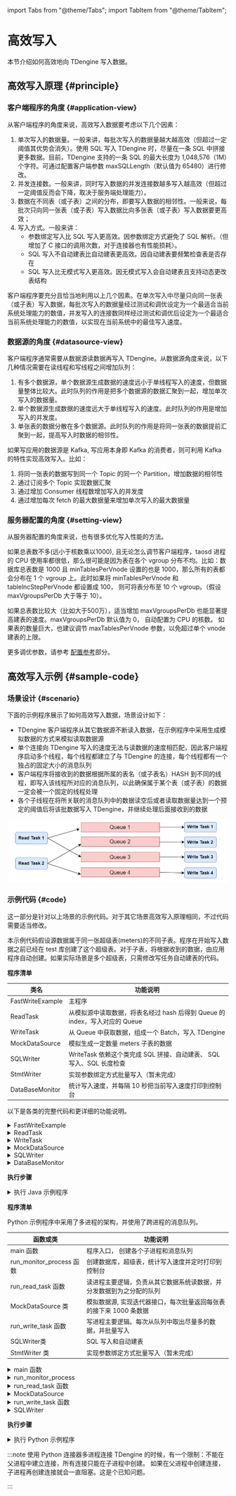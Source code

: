 import Tabs from "@theme/Tabs";
import TabItem from "@theme/TabItem";

# 高效写入

本节介绍如何高效地向 TDengine 写入数据。

## 高效写入原理 {#principle}

### 客户端程序的角度 {#application-view}

从客户端程序的角度来说，高效写入数据要考虑以下几个因素：

1. 单次写入的数据量。一般来讲，每批次写入的数据量越大越高效（但超过一定阈值其优势会消失）。使用 SQL 写入 TDengine 时，尽量在一条 SQL 中拼接更多数据。目前，TDengine 支持的一条 SQL 的最大长度为 1,048,576（1M）个字符。可通过配置客户端参数 maxSQLLength（默认值为 65480）进行修改。
2. 并发连接数。一般来讲，同时写入数据的并发连接数越多写入越高效（但超过一定阈值反而会下降，取决于服务端处理能力）。
3. 数据在不同表（或子表）之间的分布，即要写入数据的相邻性。一般来说，每批次只向同一张表（或子表）写入数据比向多张表（或子表）写入数据要更高效；
4. 写入方式。一般来讲：
   - 参数绑定写入比 SQL 写入更高效。因参数绑定方式避免了 SQL 解析。（但增加了 C 接口的调用次数，对于连接器也有性能损耗）。
   - SQL 写入不自动建表比自动建表更高效。因自动建表要频繁检查表是否存在
   - SQL 写入比无模式写入更高效。因无模式写入会自动建表且支持动态更改表结构

客户端程序要充分且恰当地利用以上几个因素。在单次写入中尽量只向同一张表（或子表）写入数据，每批次写入的数据量经过测试和调优设定为一个最适合当前系统处理能力的数值，并发写入的连接数同样经过测试和调优后设定为一个最适合当前系统处理能力的数值，以实现在当前系统中的最佳写入速度。

### 数据源的角度 {#datasource-view}

客户端程序通常需要从数据源读数据再写入 TDengine。从数据源角度来说，以下几种情况需要在读线程和写线程之间增加队列：

1. 有多个数据源，单个数据源生成数据的速度远小于单线程写入的速度，但数据量整体比较大。此时队列的作用是把多个数据源的数据汇聚到一起，增加单次写入的数据量。
2. 单个数据源生成数据的速度远大于单线程写入的速度。此时队列的作用是增加写入的并发度。
3. 单张表的数据分散在多个数据源。此时队列的作用是将同一张表的数据提前汇聚到一起，提高写入时数据的相邻性。

如果写应用的数据源是 Kafka, 写应用本身即 Kafka 的消费者，则可利用 Kafka 的特性实现高效写入。比如：

1. 将同一张表的数据写到同一个 Topic 的同一个 Partition，增加数据的相邻性
2. 通过订阅多个 Topic 实现数据汇聚
3. 通过增加 Consumer 线程数增加写入的并发度
4. 通过增加每次 fetch 的最大数据量来增加单次写入的最大数据量

### 服务器配置的角度 {#setting-view}

从服务器配置的角度来说，也有很多优化写入性能的方法。

如果总表数不多(远小于核数乘以1000), 且无论怎么调节客户端程序，taosd 进程的 CPU 使用率都很低，那么很可能是因为表在各个 vgroup 分布不均。比如：数据库总表数是 1000 且 minTablesPerVnode 设置的也是 1000，那么所有的表都会分布在 1 个 vgroup 上。此时如果将 minTablesPerVnode 和 tablelncStepPerVnode 都设置成 100， 则可将表分布至 10 个 vgroup。（假设 maxVgroupsPerDb 大于等于 10）。

如果总表数比较大（比如大于500万），适当增加 maxVgroupsPerDb 也能显著提高建表的速度。maxVgroupsPerDb 默认值为 0， 自动配置为 CPU 的核数。 如果表的数量巨大，也建议调节 maxTablesPerVnode 参数，以免超过单个 vnode 建表的上限。

更多调优参数，请参考 [配置参考](../../../reference/config)部分。

## 高效写入示例 {#sample-code}

### 场景设计 {#scenario}

下面的示例程序展示了如何高效写入数据，场景设计如下：

- TDengine 客户端程序从其它数据源不断读入数据，在示例程序中采用生成模拟数据的方式来模拟读取数据源
- 单个连接向 TDengine 写入的速度无法与读数据的速度相匹配，因此客户端程序启动多个线程，每个线程都建立了与 TDengine 的连接，每个线程都有一个独占的固定大小的消息队列
- 客户端程序将接收到的数据根据所属的表名（或子表名）HASH 到不同的线程，即写入该线程所对应的消息队列，以此确保属于某个表（或子表）的数据一定会被一个固定的线程处理
- 各个子线程在将所关联的消息队列中的数据读空后或者读取数据量达到一个预定的阈值后将该批数据写入 TDengine，并继续处理后面接收到的数据

![TDengine 高效写入示例场景的线程模型](highvolume.webp)

### 示例代码 {#code}

这一部分是针对以上场景的示例代码。对于其它场景高效写入原理相同，不过代码需要适当修改。

本示例代码假设源数据属于同一张超级表(meters)的不同子表。程序在开始写入数据之前已经在 test 库创建了这个超级表。对于子表，将根据收到的数据，由应用程序自动创建。如果实际场景是多个超级表，只需修改写任务自动建表的代码。

<Tabs defaultValue="java" groupId="lang">
<TabItem label="Java" value="java">

**程序清单**

| 类名             | 功能说明                                                                    |
| ---------------- | --------------------------------------------------------------------------- |
| FastWriteExample | 主程序                                                                      |
| ReadTask         | 从模拟源中读取数据，将表名经过 hash 后得到 Queue 的 index，写入对应的 Queue |
| WriteTask        | 从 Queue 中获取数据，组成一个 Batch，写入 TDengine                          |
| MockDataSource   | 模拟生成一定数量 meters 子表的数据                                          |
| SQLWriter        | WriteTask 依赖这个类完成 SQL 拼接、自动建表、 SQL 写入、SQL 长度检查        |
| StmtWriter       | 实现参数绑定方式批量写入（暂未完成）                                        |
| DataBaseMonitor  | 统计写入速度，并每隔 10 秒把当前写入速度打印到控制台                        |


以下是各类的完整代码和更详细的功能说明。

<details>
<summary>FastWriteExample</summary>
主程序负责：

1. 创建消息队列
2. 启动写线程
3. 启动读线程
4. 每隔 10 秒统计一次写入速度

主程序默认暴露了 4 个参数，每次启动程序都可调节，用于测试和调优：

1. 读线程个数。默认为 1。
2. 写线程个数。默认为 3。
3. 模拟生成的总表数。默认为 1000。将会平分给各个读线程。如果总表数较大，建表需要花费较长，开始统计的写入速度可能较慢。
4. 每批最多写入记录数量。默认为 3000。

队列容量(taskQueueCapacity)也是与性能有关的参数，可通过修改程序调节。一般来讲，队列容量越大，入队被阻塞的概率越小，队列的吞吐量越大，但是内存占用也会越大。 示例程序默认值已经设置地足够大。

```java
{{#include docs/examples/java/src/main/java/com/taos/example/highvolume/FastWriteExample.java}}
```

</details>

<details>
<summary>ReadTask</summary>

读任务负责从数据源读数据。每个读任务都关联了一个模拟数据源。每个模拟数据源可生成一点数量表的数据。不同的模拟数据源生成不同表的数据。

读任务采用阻塞的方式写消息队列。也就是说，一旦队列满了，写操作就会阻塞。

```java
{{#include docs/examples/java/src/main/java/com/taos/example/highvolume/ReadTask.java}}
```

</details>

<details>
<summary>WriteTask</summary>

```java
{{#include docs/examples/java/src/main/java/com/taos/example/highvolume/WriteTask.java}}
```

</details>

<details>

<summary>MockDataSource</summary>

```java
{{#include docs/examples/java/src/main/java/com/taos/example/highvolume/MockDataSource.java}}
```

</details>

<details>

<summary>SQLWriter</summary>

SQLWriter 类封装了拼 SQL 和写数据的逻辑。注意，所有的表都没有提前创建，而是在 catch 到表不存在异常的时候，再以超级表为模板批量建表，然后重新执行 INSERT 语句。对于其它异常，这里简单地记录当时执行的 SQL 语句到日志中，你也可以记录更多线索到日志，已便排查错误和故障恢复。

```java
{{#include docs/examples/java/src/main/java/com/taos/example/highvolume/SQLWriter.java}}
```

</details>

<details>

<summary>DataBaseMonitor</summary>

```java
{{#include docs/examples/java/src/main/java/com/taos/example/highvolume/DataBaseMonitor.java}}
```

</details>

**执行步骤**

<details>
<summary>执行 Java 示例程序</summary>

执行程序前需配置环境变量 `TDENGINE_JDBC_URL`。如果 TDengine Server 部署在本机，且用户名、密码和端口都是默认值，那么可配置：

```
TDENGINE_JDBC_URL="jdbc:TAOS://localhost:6030?user=root&password=taosdata"
```

**本地集成开发环境执行示例程序**

1. clone TDengine 仓库
   ```
   git clone git@github.com:taosdata/TDengine.git --depth 1
   ```
2. 用集成开发环境打开 `docs/examples/java` 目录。
3. 在开发环境中配置环境变量 `TDENGINE_JDBC_URL`。如果已配置了全局的环境变量 `TDENGINE_JDBC_URL` 可跳过这一步。
4. 运行类 `com.taos.example.highvolume.FastWriteExample`。

**远程服务器上执行示例程序**

若要在服务器上执行示例程序，可按照下面的步骤操作：

1. 打包示例代码。在目录 TDengine/docs/examples/java 下执行：
   ```
   mvn package
   ```
2. 远程服务器上创建 examples 目录：
   ```
   mkdir -p examples/java
   ```
3. 复制依赖到服务器指定目录：
   - 复制依赖包，只用复制一次
     ```
     scp -r .\target\lib <user>@<host>:~/examples/java
     ```
   - 复制本程序的 jar 包，每次更新代码都需要复制
     ```
     scp -r .\target\javaexample-1.0.jar <user>@<host>:~/examples/java
     ```
4. 配置环境变量。
   编辑 `~/.bash_profile` 或 `~/.bashrc` 添加如下内容例如：

   ```
   export TDENGINE_JDBC_URL="jdbc:TAOS://localhost:6030?user=root&password=taosdata"
   ```

   以上使用的是本地部署 TDengine Server 时默认的 JDBC URL。你需要根据自己的实际情况更改。

5. 用 java 命令启动示例程序，命令模板：

   ```
   java -classpath lib/*:javaexample-1.0.jar  com.taos.example.highvolume.FastWriteExample <read_thread_count>  <white_thread_count> <total_table_count> <max_batch_size>
   ```

6. 结束测试程序。测试程序不会自动结束，在获取到当前配置下稳定的写入速度后，按 <kbd>CTRL</kbd> + <kbd>C</kbd> 结束程序。
   下面是一次实际运行的日志输出，机器配置 16核 + 64G + 固态硬盘。

   ```
   root@vm85$ java -classpath lib/*:javaexample-1.0.jar  com.taos.example.highvolume.FastWriteExample 2 12
   18:56:35.896 [main] INFO  c.t.e.highvolume.FastWriteExample - readTaskCount=2, writeTaskCount=12 tableCount=1000 maxBatchSize=3000
   18:56:36.011 [WriteThread-0] INFO  c.taos.example.highvolume.WriteTask - started
   18:56:36.015 [WriteThread-0] INFO  c.taos.example.highvolume.SQLWriter - maxSQLLength=1048576
   18:56:36.021 [WriteThread-1] INFO  c.taos.example.highvolume.WriteTask - started
   18:56:36.022 [WriteThread-1] INFO  c.taos.example.highvolume.SQLWriter - maxSQLLength=1048576
   18:56:36.031 [WriteThread-2] INFO  c.taos.example.highvolume.WriteTask - started
   18:56:36.032 [WriteThread-2] INFO  c.taos.example.highvolume.SQLWriter - maxSQLLength=1048576
   18:56:36.041 [WriteThread-3] INFO  c.taos.example.highvolume.WriteTask - started
   18:56:36.042 [WriteThread-3] INFO  c.taos.example.highvolume.SQLWriter - maxSQLLength=1048576
   18:56:36.093 [WriteThread-4] INFO  c.taos.example.highvolume.WriteTask - started
   18:56:36.094 [WriteThread-4] INFO  c.taos.example.highvolume.SQLWriter - maxSQLLength=1048576
   18:56:36.099 [WriteThread-5] INFO  c.taos.example.highvolume.WriteTask - started
   18:56:36.100 [WriteThread-5] INFO  c.taos.example.highvolume.SQLWriter - maxSQLLength=1048576
   18:56:36.100 [WriteThread-6] INFO  c.taos.example.highvolume.WriteTask - started
   18:56:36.101 [WriteThread-6] INFO  c.taos.example.highvolume.SQLWriter - maxSQLLength=1048576
   18:56:36.103 [WriteThread-7] INFO  c.taos.example.highvolume.WriteTask - started
   18:56:36.104 [WriteThread-7] INFO  c.taos.example.highvolume.SQLWriter - maxSQLLength=1048576
   18:56:36.105 [WriteThread-8] INFO  c.taos.example.highvolume.WriteTask - started
   18:56:36.107 [WriteThread-8] INFO  c.taos.example.highvolume.SQLWriter - maxSQLLength=1048576
   18:56:36.108 [WriteThread-9] INFO  c.taos.example.highvolume.WriteTask - started
   18:56:36.109 [WriteThread-9] INFO  c.taos.example.highvolume.SQLWriter - maxSQLLength=1048576
   18:56:36.156 [WriteThread-10] INFO  c.taos.example.highvolume.WriteTask - started
   18:56:36.157 [WriteThread-11] INFO  c.taos.example.highvolume.WriteTask - started
   18:56:36.158 [WriteThread-10] INFO  c.taos.example.highvolume.SQLWriter - maxSQLLength=1048576
   18:56:36.158 [ReadThread-0] INFO  com.taos.example.highvolume.ReadTask - started
   18:56:36.158 [ReadThread-1] INFO  com.taos.example.highvolume.ReadTask - started
   18:56:36.158 [WriteThread-11] INFO  c.taos.example.highvolume.SQLWriter - maxSQLLength=1048576
   18:56:46.369 [main] INFO  c.t.e.highvolume.FastWriteExample - count=18554448 speed=1855444
   18:56:56.946 [main] INFO  c.t.e.highvolume.FastWriteExample - count=39059660 speed=2050521
   18:57:07.322 [main] INFO  c.t.e.highvolume.FastWriteExample - count=59403604 speed=2034394
   18:57:18.032 [main] INFO  c.t.e.highvolume.FastWriteExample - count=80262938 speed=2085933
   18:57:28.432 [main] INFO  c.t.e.highvolume.FastWriteExample - count=101139906 speed=2087696
   18:57:38.921 [main] INFO  c.t.e.highvolume.FastWriteExample - count=121807202 speed=2066729
   18:57:49.375 [main] INFO  c.t.e.highvolume.FastWriteExample - count=142952417 speed=2114521
   18:58:00.689 [main] INFO  c.t.e.highvolume.FastWriteExample - count=163650306 speed=2069788
   18:58:11.646 [main] INFO  c.t.e.highvolume.FastWriteExample - count=185019808 speed=2136950
   ```

</details>

</TabItem>
<TabItem label="Python" value="python">

**程序清单**

Python 示例程序中采用了多进程的架构，并使用了跨进程的消息队列。

| 函数或类                 | 功能说明                                                             |
| ------------------------ | -------------------------------------------------------------------- |
| main 函数                | 程序入口， 创建各个子进程和消息队列                                  |
| run_monitor_process 函数 | 创建数据库，超级表，统计写入速度并定时打印到控制台                   |
| run_read_task 函数       | 读进程主要逻辑，负责从其它数据系统读数据，并分发数据到为之分配的队列 |
| MockDataSource 类        | 模拟数据源, 实现迭代器接口，每次批量返回每张表的接下来 1000 条数据   |
| run_write_task 函数      | 写进程主要逻辑。每次从队列中取出尽量多的数据，并批量写入             |
| SQLWriter类              | SQL 写入和自动建表                                                   |
| StmtWriter 类            | 实现参数绑定方式批量写入（暂未完成）                                 |


<details>
<summary>main 函数</summary>

main 函数负责创建消息队列和启动子进程，子进程有 3 类：

1. 1 个监控进程，负责数据库初始化和统计写入速度
2. n 个读进程，负责从其它数据系统读数据
3. m 个写进程，负责写数据库

main 函数可以接收 5 个启动参数，依次是：

1. 读任务（进程）数, 默认为 1
2. 写任务（进程）数, 默认为 1
3. 模拟生成的总表数，默认为 1000
4. 队列大小（单位字节），默认为 1000000
5. 每批最多写入记录数量， 默认为 3000

```python
{{#include docs/examples/python/fast_write_example.py:main}}
```

</details>

<details>
<summary>run_monitor_process</summary>

监控进程负责初始化数据库，并监控当前的写入速度。

```python
{{#include docs/examples/python/fast_write_example.py:monitor}}
```

</details>

<details>

<summary>run_read_task 函数</summary>

读进程，负责从其它数据系统读数据，并分发数据到为之分配的队列。

```python
{{#include docs/examples/python/fast_write_example.py:read}}
```

</details>

<details>

<summary>MockDataSource</summary>

以下是模拟数据源的实现，我们假设数据源生成的每一条数据都带有目标表名信息。实际中你可能需要一定的规则确定目标表名。

```python
{{#include docs/examples/python/mockdatasource.py}}
```

</details>

<details>
<summary>run_write_task 函数</summary>

写进程每次从队列中取出尽量多的数据，并批量写入。

```python
{{#include docs/examples/python/fast_write_example.py:write}}
```

</details>

<details>

SQLWriter 类封装了拼 SQL 和写数据的逻辑。所有的表都没有提前创建，而是在发生表不存在错误的时候，再以超级表为模板批量建表，然后重新执行 INSERT 语句。对于其它错误会记录当时执行的 SQL， 以便排查错误和故障恢复。这个类也对 SQL 是否超过最大长度限制做了检查，如果接近 SQL 最大长度限制（maxSQLLength），将会立即执行 SQL。为了减少 SQL 此时，建议将 maxSQLLength 适当调大。

<summary>SQLWriter</summary>

```python
{{#include docs/examples/python/sql_writer.py}}
```

</details>

**执行步骤**

<details>

<summary>执行 Python 示例程序</summary>

1. 前提条件

   - 已安装 TDengine 客户端驱动
   - 已安装 Python3， 推荐版本 >= 3.8
   - 已安装 taospy

2. 安装 faster-fifo 代替 python 内置的 multiprocessing.Queue

   ```
   pip3 install faster-fifo
   ```

3. 点击上面的“查看源码”链接复制 `fast_write_example.py` 、 `sql_writer.py` 和 `mockdatasource.py` 三个文件。

4. 执行示例程序

   ```
   python3  fast_write_example.py <READ_TASK_COUNT> <WRITE_TASK_COUNT> <TABLE_COUNT> <QUEUE_SIZE> <MAX_BATCH_SIZE>
   ```

   下面是一次实际运行的输出, 机器配置 16核 + 64G + 固态硬盘。

   ```
   root@vm85$ python3 fast_write_example.py  8 8
   2022-07-14 19:13:45,869 [root] - READ_TASK_COUNT=8, WRITE_TASK_COUNT=8, TABLE_COUNT=1000, QUEUE_SIZE=1000000, MAX_BATCH_SIZE=3000
   2022-07-14 19:13:48,882 [root] - WriteTask-0 started with pid 718347
   2022-07-14 19:13:48,883 [root] - WriteTask-1 started with pid 718348
   2022-07-14 19:13:48,884 [root] - WriteTask-2 started with pid 718349
   2022-07-14 19:13:48,884 [root] - WriteTask-3 started with pid 718350
   2022-07-14 19:13:48,885 [root] - WriteTask-4 started with pid 718351
   2022-07-14 19:13:48,885 [root] - WriteTask-5 started with pid 718352
   2022-07-14 19:13:48,886 [root] - WriteTask-6 started with pid 718353
   2022-07-14 19:13:48,886 [root] - WriteTask-7 started with pid 718354
   2022-07-14 19:13:48,887 [root] - ReadTask-0 started with pid 718355
   2022-07-14 19:13:48,888 [root] - ReadTask-1 started with pid 718356
   2022-07-14 19:13:48,889 [root] - ReadTask-2 started with pid 718357
   2022-07-14 19:13:48,889 [root] - ReadTask-3 started with pid 718358
   2022-07-14 19:13:48,890 [root] - ReadTask-4 started with pid 718359
   2022-07-14 19:13:48,891 [root] - ReadTask-5 started with pid 718361
   2022-07-14 19:13:48,892 [root] - ReadTask-6 started with pid 718364
   2022-07-14 19:13:48,893 [root] - ReadTask-7 started with pid 718365
   2022-07-14 19:13:56,042 [DataBaseMonitor] - count=6676310 speed=667631.0
   2022-07-14 19:14:06,196 [DataBaseMonitor] - count=20004310 speed=1332800.0
   2022-07-14 19:14:16,366 [DataBaseMonitor] - count=32290310 speed=1228600.0
   2022-07-14 19:14:26,527 [DataBaseMonitor] - count=44438310 speed=1214800.0
   2022-07-14 19:14:36,673 [DataBaseMonitor] - count=56608310 speed=1217000.0
   2022-07-14 19:14:46,834 [DataBaseMonitor] - count=68757310 speed=1214900.0
   2022-07-14 19:14:57,280 [DataBaseMonitor] - count=80992310 speed=1223500.0
   2022-07-14 19:15:07,689 [DataBaseMonitor] - count=93805310 speed=1281300.0
   2022-07-14 19:15:18,020 [DataBaseMonitor] - count=106111310 speed=1230600.0
   2022-07-14 19:15:28,356 [DataBaseMonitor] - count=118394310 speed=1228300.0
   2022-07-14 19:15:38,690 [DataBaseMonitor] - count=130742310 speed=1234800.0
   2022-07-14 19:15:49,000 [DataBaseMonitor] - count=143051310 speed=1230900.0
   2022-07-14 19:15:59,323 [DataBaseMonitor] - count=155276310 speed=1222500.0
   2022-07-14 19:16:09,649 [DataBaseMonitor] - count=167603310 speed=1232700.0
   2022-07-14 19:16:19,995 [DataBaseMonitor] - count=179976310 speed=1237300.0
   ```

</details>

:::note
使用 Python 连接器多进程连接 TDengine 的时候，有一个限制：不能在父进程中建立连接，所有连接只能在子进程中创建。
如果在父进程中创建连接，子进程再创建连接就会一直阻塞。这是个已知问题。

:::

</TabItem>
</Tabs>


